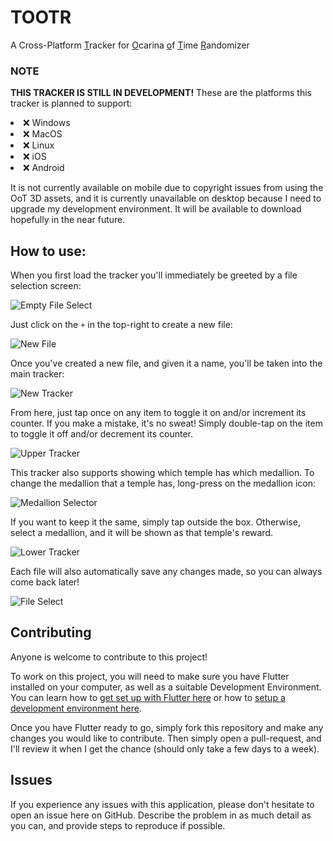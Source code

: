 # TOOTR

A Cross-Platform <u>T</u>racker for <u>O</u>carina <u>o</u>f <u>T</u>ime <u>R</u>andomizer

### NOTE
<b>THIS TRACKER IS STILL IN DEVELOPMENT!</b> These are the platforms this tracker is planned to support:

<li>❌ Windows</li>
<li>❌ MacOS</li>
<li>❌ Linux</li>
<li>❌ iOS</li>
<li>❌ Android</li>

It is not currently available on mobile due to copyright issues from using the OoT 3D assets, and it is currently unavailable on desktop because I need to upgrade my development environment. It will be available to download hopefully in the near future.

## How to use:

When you first load the tracker you'll immediately be greeted by a file selection screen:

![Empty File Select](/screenshots/EmptyFileSelect.png?raw=true "Empty File Select")

Just click on the `+` in the top-right to create a new file:

![New File](/screenshots/NewFile.png "New File")

Once you've created a new file, and given it a name, you'll be taken into the main tracker:

![New Tracker](/screenshots/NewTracker.png "New Tracker")

From here, just tap once on any item to toggle it on and/or increment its counter. If you make a mistake, it's no sweat! Simply double-tap on the item to toggle it off and/or decrement its counter.

![Upper Tracker](/screenshots/UpperTracker.png "Upper Tracker")

This tracker also supports showing which temple has which medallion. To change the medallion that a temple has, long-press on the medallion icon:

![Medallion Selector](/screenshots/MedallionSelector.png "Medallion Selector")

If you want to keep it the same, simply tap outside the box. Otherwise, select a medallion, and it will be shown as that temple's reward.

![Lower Tracker](/screenshots/LowerTracker.png "Lower Tracker")

Each file will also automatically save any changes made, so you can always come back later!

![File Select](/screenshots/FileSelect.png "File Select")

## Contributing

Anyone is welcome to contribute to this project!

To work on this project, you will need to make sure you have Flutter installed on your computer, as well as a suitable Development Environment. You can learn how to [get set up with Flutter here](https://flutter.dev/docs/get-started/install) or how to [setup a development environment here](https://flutter.dev/docs/get-started/editor).

Once you have Flutter ready to go, simply fork this repository and make any changes you would like to contribute. Then simply open a pull-request, and I'll review it when I get the chance (should only take a few days to a week). 

## Issues 

If you experience any issues with this application, please don't hesitate to open an issue here on GitHub. Describe the problem in as much detail as you can, and provide steps to reproduce if possible.
